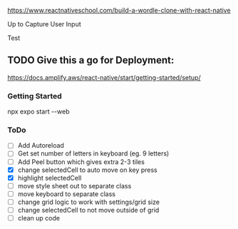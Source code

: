 https://www.reactnativeschool.com/build-a-wordle-clone-with-react-native

Up to Capture User Input

Test

## TODO Give this a go for Deployment:
https://docs.amplify.aws/react-native/start/getting-started/setup/ 

### Getting Started
npx expo start --web

### ToDo
 - [ ] Add Autoreload
 - [ ] Get set number of letters in keyboard (eg. 9 letters)
 - [ ] Add Peel button which gives extra 2-3 tiles
 - [x] change selectedCell to auto move on key press
 - [x] highlight selectedCell
 - [ ] move style sheet out to separate class
 - [ ] move keyboard to separate class
 - [ ] change grid logic to work with settings/grid size
 - [ ] change selectedCell to not move outside of grid
 - [ ] clean up code